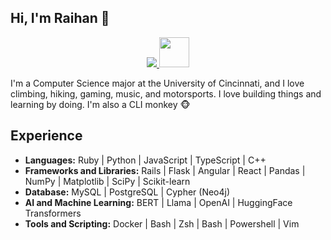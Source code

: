 ## Hi, I'm Raihan :robot:

<p align="center">

  <a href="https://skillicons.dev">
    <img src="https://skillicons.dev/icons?i=py,ruby,javascript,typescript,cpp,rails,flask,angular,react,docker,mysql,postgres,graphql" />
    <img src=https://user-images.githubusercontent.com/25181517/182884027-02cf00e4-6ac5-49a8-816d-3287a26bc5b4.png width="48" />
  </a>
</p>

<!-- [![Raihan's GitHub stats](https://github-readme-stats.vercel.app/api?username=rai1975)](https://github.com/rai1975/github-readme-stats) -->

I'm a Computer Science major at the University of Cincinnati, and I love climbing, hiking, gaming, music, and motorsports. I love building things and learning by doing. I'm also a CLI monkey 🐵

## Experience
- **Languages:** Ruby | Python | JavaScript | TypeScript | C++
- **Frameworks and Libraries:** Rails | Flask | Angular | React | Pandas | NumPy | Matplotlib | SciPy | Scikit-learn
- **Database:** MySQL | PostgreSQL | Cypher (Neo4j)
- **AI and Machine Learning:** BERT | Llama | OpenAI | HuggingFace Transformers
- **Tools and Scripting:** Docker | Bash | Zsh | Bash | Powershell | Vim
<!--
**Rai1975/Rai1975** is a ✨ _special_ ✨ repository because its `README.md` (this file) appears on your GitHub profile.

Here are some ideas to get you started:

- 🔭 I’m currently working on ...
- 🌱 I’m currently learning ...
- 👯 I’m looking to collaborate on ...
- 🤔 I’m looking for help with ...
- 💬 Ask me about ...
- 📫 How to reach me: ...
- 😄 Pronouns: ...
- ⚡ Fun fact: ...
-->
